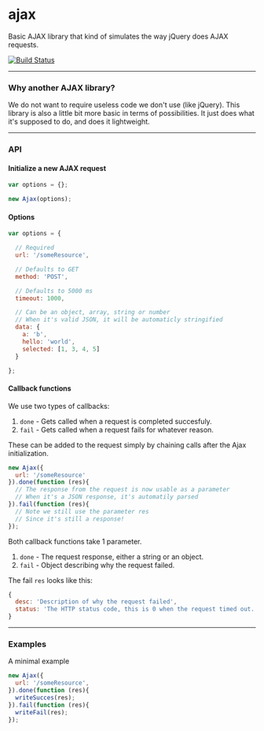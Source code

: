 ajax
====

Basic AJAX library that kind of simulates the way jQuery does AJAX requests.


[![Build Status](https://img.shields.io/travis/opensoars/ajax.svg?style=flat)](https://travis-ci.org/opensoars/ajax)

---

### Why another AJAX library?
We do not want to require useless code we don't use (like jQuery). This library is also a little bit more basic in terms of possibilities. It just does what it's supposed to do, and does it lightweight.

---


### API

#### Initialize a new AJAX request
```js
var options = {};

new Ajax(options);
```

#### Options
```js
var options = {

  // Required
  url: '/someResource',

  // Defaults to GET
  method: 'POST',

  // Defaults to 5000 ms
  timeout: 1000,

  // Can be an object, array, string or number
  // When it's valid JSON, it will be automaticly stringified
  data: {
    a: 'b',
    hello: 'world',
    selected: [1, 3, 4, 5]
  }

};
```

#### Callback functions
We use two types of callbacks:

1. `done` - Gets called when a request is completed succesfuly.
2. `fail` - Gets called when a request fails for whatever reason.

These can be added to the request simply by chaining calls after the Ajax initialization.
```js
new Ajax({
  url: '/someResource'
}).done(function (res){
  // The response from the request is now usable as a parameter
  // When it's a JSON response, it's automatily parsed
}).fail(function (res){
  // Note we still use the parameter res
  // Since it's still a response!
});
```

Both callback functions take 1 parameter.

1. `done` - The request response, either a string or an object.
2. `fail` - Object describing why the request failed.


The fail `res` looks like this:
```js
{
  desc: 'Description of why the request failed',
  status: 'The HTTP status code, this is 0 when the request timed out.'
}
```


---


### Examples
A minimal example
```js
new Ajax({
  url: '/someResource',
}).done(function (res){
  writeSucces(res);
}).fail(function (res){
  writeFail(res);
});
```
